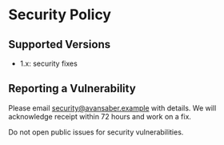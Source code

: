 # Security Policy

## Supported Versions

- 1.x: security fixes

## Reporting a Vulnerability

Please email security@avansaber.example with details. We will acknowledge receipt within 72 hours and work on a fix.

Do not open public issues for security vulnerabilities.
